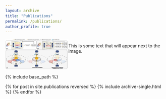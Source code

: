 ```yaml
---
layout: archive
title: "Publications"
permalink: /publications/
author_profile: true
---
```


<div style="display: flex; align-items: flex-start;">
  <img src="https://github.com/DJEddyking/djeddyking.github.io/blob/master/images/ECCV.png" alt="image description" style="width: 200px;">
  <p>This is some text that will appear next to the image.</p>
</div>

{% include base_path %}

{% for post in site.publications reversed %}
  {% include archive-single.html %}
{% endfor %}

